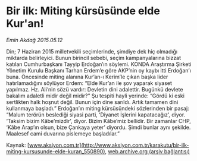 # Bir ilk: Miting kürsüsünde elde Kur'an!

*Emin Akdağ 2015.05.12*

<div class="pNewsDetailMainContent" itemprop="articleBody">
 <p>
  Din; 7 Haziran 2015 milletvekili seçimlerinde, şimdiye dek hiç olmadığı miktarda belirleyici. Bunun birincil sebebi, seçim kampanyalarına bizzat katılan Cumhurbaşkanı Tayyip Erdoğan’ın söylemi. KONDA Araştırma Şirketi Yönetim Kurulu Başkanı Tarhan Erdem’e göre AKP’nin oy kaybı itti Erdoğan’ı buna. Öncesinde miting alanına Kur’an-ı Kerim’le çıkan başka lider hatırlamadığını söylüyor Erdem: “Elde Kur’an ile şov yaparak siyaset yapılmaz. Hz. Ali’nin sözü vardır: Devletin dini adalettir. Bugünkü devlete bakalım adaletli midir değil midir?” Şu tespiti hayli yerinde: “Gördü ki eski sertlikten halk hoşnut değil. Bunun için dine sarıldı. Artık tamamen dini kullanmaya başladı.” Erdoğan’ın miting kürsüsündeki sözlerinden bir pasaj: “Malum terörün beslediği siyasi parti, ‘Diyanet İşlerini kapatacağız’, diyor. ‘Taksim bizim Kâbe’mizdir’, diyor. Bizim Kâbe’miz bellidir. Bir zamanlar CHP, ‘Kâbe Arap’ın olsun, bize Çankaya yeter’ diyordu. Şimdi bunlar aynı şekilde. Maalesef cami duvarına pislemeye başladılar.”
 </p>
</div>


Kaynak: [www.aksiyon.com.tr](http://www.aksiyon.com.tr/karakutu/bir-ilk-miting-kursusunde-elde-kuran_550890), [web.archive.org (arşiv bağlantısı)](http://web.archive.org/web/20150813192411/http://www.aksiyon.com.tr/karakutu/bir-ilk-miting-kursusunde-elde-kuran_550890)

